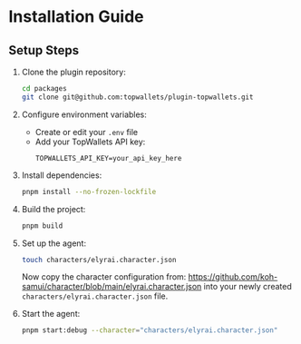 # Installation Guide

## Setup Steps

1. Clone the plugin repository:

    ```bash
    cd packages
    git clone git@github.com:topwallets/plugin-topwallets.git
    ```

2. Configure environment variables:

    - Create or edit your `.env` file
    - Add your TopWallets API key:
        ```
        TOPWALLETS_API_KEY=your_api_key_here
        ```

3. Install dependencies:

    ```bash
    pnpm install --no-frozen-lockfile
    ```

4. Build the project:

    ```bash
    pnpm build
    ```

5. Set up the agent:

    ```bash
    touch characters/elyrai.character.json
    ```

    Now copy the character configuration from:
    https://github.com/koh-samui/character/blob/main/elyrai.character.json
    into your newly created `characters/elyrai.character.json` file.

6. Start the agent:
    ```bash
    pnpm start:debug --character="characters/elyrai.character.json"
    ```
